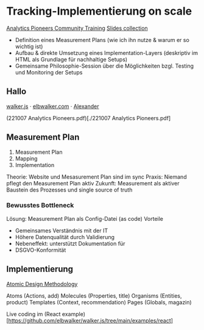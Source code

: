 # Tracking-Implementierung on scale

[Analytics Pioneers Community Training](https://analytics-pioneers.de/community-trainings/)
[Slides collection](https://gitlab.com/mstade81/analytics-pioneers)

- Definition eines Measurement Plans (wie ich ihn nutze & warum er so wichtig ist)
- Aufbau & direkte Umsetzung eines Implementation-Layers (deskriptiv im HTML als Grundlage für nachhaltige Setups)
- Gemeinsame Philosophie-Session über die Möglichkeiten bzgl. Testing und Monitoring der Setups

## Hallo

[walker.js](https://github.com/elbwalker/walker.js) · [elbwalker.com](https://www.elbwalker.com) · [Alexander](https://www.linkedin.com/in/alexanderkirtzel/)

(221007 Analytics Pioneers.pdf)[./221007 Analytics Pioneers.pdf]

## Measurement Plan

1. Measurement Plan
2. Mapping
3. Implementation

Theorie: Website und Mesasurement Plan sind im sync
Praxis: Niemand pflegt den Measurement Plan aktiv
Zukunft: Measurement als aktiver Baustein des Prozesses und single source of truth

### Bewusstes Bottleneck

Lösung: Measurement Plan als Config-Datei (as code)
Vorteile

- Gemeinsames Verständnis mit der IT
- Höhere Datenqualität durch Validierung
- Nebeneffekt: unterstützt Dokumentation für
- DSGVO-Konformität

## Implementierung

[Atomic Design Methodology](https://atomicdesign.bradfrost.com/chapter-2/)

Atoms (Actions, add)
Molecules (Properties, title)
Organisms (Entities, product)
Templates (Context, recommendation)
Pages (Globals, magazin)

Live coding im (React example)[https://github.com/elbwalker/walker.js/tree/main/examples/react]

